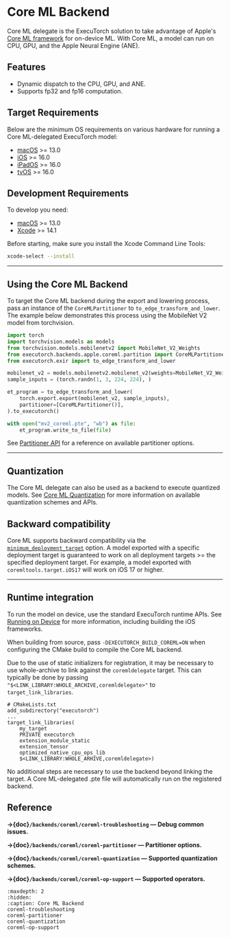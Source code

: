 # Core ML Backend

Core ML delegate is the ExecuTorch solution to take advantage of Apple's [Core ML framework](https://developer.apple.com/documentation/coreml) for on-device ML.  With Core ML, a model can run on CPU, GPU, and the Apple Neural Engine (ANE).

## Features

- Dynamic dispatch to the CPU, GPU, and ANE.
- Supports fp32 and fp16 computation.

## Target Requirements

Below are the minimum OS requirements on various hardware for running a Core ML-delegated ExecuTorch model:

- [macOS](https://developer.apple.com/macos) >= 13.0
- [iOS](https://developer.apple.com/ios/) >= 16.0
- [iPadOS](https://developer.apple.com/ipados/) >= 16.0
- [tvOS](https://developer.apple.com/tvos/) >= 16.0

## Development Requirements

To develop you need:

- [macOS](https://developer.apple.com/macos) >= 13.0
- [Xcode](https://developer.apple.com/documentation/xcode) >= 14.1


Before starting, make sure you install the Xcode Command Line Tools:

```bash
xcode-select --install
```

----

## Using the Core ML Backend

To target the Core ML backend during the export and lowering process, pass an instance of the `CoreMLPartitioner` to `to_edge_transform_and_lower`. The example below demonstrates this process using the MobileNet V2 model from torchvision.

```python
import torch
import torchvision.models as models
from torchvision.models.mobilenetv2 import MobileNet_V2_Weights
from executorch.backends.apple.coreml.partition import CoreMLPartitioner
from executorch.exir import to_edge_transform_and_lower

mobilenet_v2 = models.mobilenetv2.mobilenet_v2(weights=MobileNet_V2_Weights.DEFAULT).eval()
sample_inputs = (torch.randn(1, 3, 224, 224), )

et_program = to_edge_transform_and_lower(
    torch.export.export(mobilenet_v2, sample_inputs),
    partitioner=[CoreMLPartitioner()],
).to_executorch()

with open("mv2_coreml.pte", "wb") as file:
    et_program.write_to_file(file)
```

See [Partitioner API](coreml-partitioner.md) for a reference on available partitioner options.

----

## Quantization

The Core ML delegate can also be used as a backend to execute quantized models. See [Core ML Quantization](coreml-quantization.md) for more information on available quantization schemes and APIs.

## Backward compatibility

Core ML supports backward compatibility via the [`minimum_deployment_target`](coreml-partitioner.md#coreml-compilespec) option.  A model exported with a specific deployment target is guaranteed to work on all deployment targets >= the specified deployment target.  For example, a model exported with `coremltools.target.iOS17` will work on iOS 17 or higher.

----

## Runtime integration

To run the model on device, use the standard ExecuTorch runtime APIs. See [Running on Device](getting-started.md#running-on-device) for more information, including building the iOS frameworks.

When building from source, pass `-DEXECUTORCH_BUILD_COREML=ON` when configuring the CMake build to compile the Core ML backend.

Due to the use of static initializers for registration, it may be necessary to use whole-archive to link against the `coremldelegate` target. This can typically be done by passing `"$<LINK_LIBRARY:WHOLE_ARCHIVE,coremldelegate>"` to `target_link_libraries`.

```
# CMakeLists.txt
add_subdirectory("executorch")
...
target_link_libraries(
    my_target
    PRIVATE executorch
    extension_module_static
    extension_tensor
    optimized_native_cpu_ops_lib
    $<LINK_LIBRARY:WHOLE_ARHIVE,coremldelegate>)
```

No additional steps are necessary to use the backend beyond linking the target. A Core ML-delegated .pte file will automatically run on the registered backend.

## Reference

**→{doc}`/backends/coreml/coreml-troubleshooting` — Debug common issues.**

**→{doc}`/backends/coreml/coreml-partitioner` — Partitioner options.**

**→{doc}`/backends/coreml/coreml-quantization` — Supported quantization schemes.**

**→{doc}`/backends/coreml/coreml-op-support` — Supported operators.**

```{toctree}
:maxdepth: 2
:hidden:
:caption: Core ML Backend
coreml-troubleshooting
coreml-partitioner
coreml-quantization
coreml-op-support
